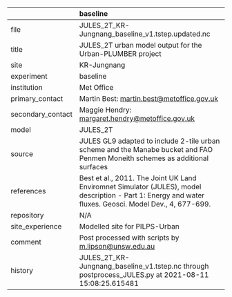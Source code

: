 |                   | baseline                                                                                                                                                |
|:------------------|:--------------------------------------------------------------------------------------------------------------------------------------------------------|
| file              | JULES_2T_KR-Jungnang_baseline_v1.tstep.updated.nc                                                                                                       |
| title             | JULES_2T urban model output for the Urban-PLUMBER project                                                                                               |
| site              | KR-Jungnang                                                                                                                                             |
| experiment        | baseline                                                                                                                                                |
| institution       | Met Office                                                                                                                                              |
| primary_contact   | Martin Best: martin.best@metoffice.gov.uk                                                                                                               |
| secondary_contact | Maggie Hendry: margaret.hendry@metoffice.gov.uk                                                                                                         |
| model             | JULES_2T                                                                                                                                                |
| source            | JULES GL9 adapted to include 2-tile urban scheme and the Manabe bucket and FAO Penmen Moneith schemes as additional surfaces                            |
| references        | Best et al., 2011. The Joint UK Land Enviromnet Simulator (JULES), model description - Part 1: Energy and water fluxes. Geosci. Model Dev., 4, 677-699. |
| repository        | N/A                                                                                                                                                     |
| site_experience   | Modelled site for PILPS-Urban                                                                                                                           |
| comment           | Post processed with scripts by m.lipson@unsw.edu.au                                                                                                     |
| history           | JULES_2T_KR-Jungnang_baseline_v1.tstep.nc through postprocess_JULES.py at 2021-08-11 15:08:25.615481                                                    |

